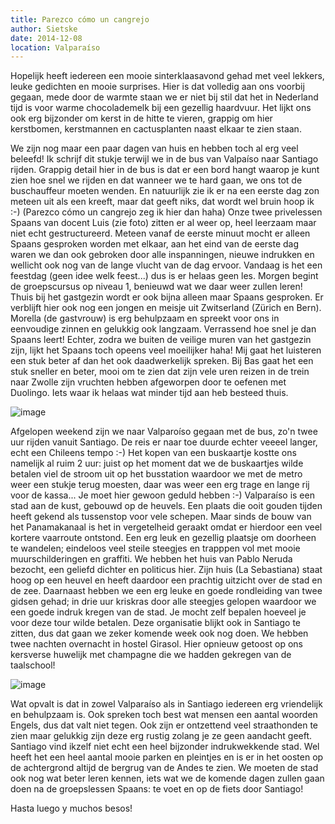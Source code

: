 ```yaml
---
title: Parezco cómo un cangrejo
author: Sietske
date: 2014-12-08
location: Valparaíso
---
```

Hopelijk heeft iedereen een mooie sinterklaasavond gehad met veel lekkers, leuke gedichten en mooie surprises. Hier is dat volledig aan ons voorbij gegaan, mede door de warmte staan we er niet bij stil dat het in Nederland tijd is voor warme chocolademelk bij een gezellig haardvuur. Het lijkt ons ook erg bijzonder om kerst in de hitte te vieren, grappig om hier kerstbomen, kerstmannen en cactusplanten naast elkaar te zien staan.

We zijn nog maar een paar dagen van huis en hebben toch al erg veel beleefd! Ik schrijf dit stukje terwijl we in de bus van Valpaíso naar Santiago rijden. Grappig detail hier in de bus is dat er een bord hangt waarop je kunt zien hoe snel we rijden en dat wanneer we te hard gaan, we ons tot de buschauffeur moeten wenden. En natuurlijk zie ik er na een eerste dag zon meteen uit als een kreeft, maar dat geeft niks, dat wordt wel bruin hoop ik :-) (Parezco cómo un cangrejo zeg ik hier dan haha)
Onze twee privelessen Spaans van docent Luis (zie foto) zitten er al weer op, heel leerzaam maar niet echt gestructureerd. Meteen vanaf de eerste minuut mocht er alleen Spaans gesproken worden met elkaar, aan het eind van de eerste dag waren we dan ook gebroken door alle inspanningen, nieuwe indrukken en wellicht ook nog van de lange vlucht van de dag ervoor. Vandaag is het een feestdag (geen idee welk feest...) dus is er helaas geen les. Morgen begint de groepscursus op niveau 1, benieuwd wat we daar weer zullen leren! Thuis bij het gastgezin wordt er ook bijna alleen maar Spaans gesproken. Er verblijft hier ook nog een jongen en meisje uit Zwitserland (Zürich en Bern). Morella (de gastvrouw) is erg behulpzaam en spreekt voor ons in eenvoudige zinnen en gelukkig ook langzaam. Verrassend hoe snel je dan Spaans leert! Echter, zodra we buiten de veilige muren van het gastgezin zijn, lijkt het Spaans toch opeens veel moeilijker haha! Mij gaat het luisteren een stuk beter af dan het ook daadwerkelijk spreken. Bij Bas gaat het een stuk sneller en beter, mooi om te zien dat zijn vele uren reizen in de trein naar Zwolle zijn vruchten hebben afgeworpen door te oefenen met Duolingo. Iets waar ik helaas wat minder tijd aan heb besteed thuis.

![image](https://cloud.githubusercontent.com/assets/8626944/5351366/a6231eb6-7f33-11e4-8ddc-ce666a9993d6.jpg)

Afgelopen weekend zijn we naar Valparoíso gegaan met de bus, zo'n twee uur rijden vanuit Santiago. De reis er naar toe duurde echter veeeel langer, echt een Chileens tempo :-) Het kopen van een buskaartje kostte ons namelijk al ruim 2 uur: juist op het moment dat we de buskaartjes wilde betalen viel de stroom uit op het busstation waardoor we met de metro weer een stukje terug moesten, daar was weer een erg trage en lange rij voor de kassa... Je moet hier gewoon geduld hebben :-) Valparaíso is een stad aan de kust, gebouwd op de heuvels. Een plaats die ooit gouden tijden heeft gekend als tussenstop voor vele schepen. Maar sinds de bouw van het Panamakanaal is het in vergetelheid geraakt omdat er hierdoor een veel kortere vaarroute ontstond. Een erg leuk en gezellig plaatsje om doorheen te wandelen; eindeloos veel steile steegjes en trapppen vol met mooie muurschilderingen en graffiti. We hebben het huis van Pablo Neruda bezocht, een geliefd dichter en politicus hier. Zijn huis (La Sebastiana) staat hoog op een heuvel en heeft daardoor een prachtig uitzicht over de stad en de zee. Daarnaast hebben we een erg leuke en goede rondleiding van twee gidsen gehad; in drie uur kriskras door alle steegjes gelopen waardoor we een goede indruk kregen van de stad. Je mocht zelf bepalen hoeveel je voor deze tour wilde betalen. Deze organisatie blijkt ook in Santiago te zitten, dus dat gaan we zeker komende week ook nog doen. We hebben twee nachten overnacht in hostel Girasol. Hier opnieuw getoost op ons kersverse huwelijk met champagne die we hadden gekregen van de taalschool!

![image](https://cloud.githubusercontent.com/assets/8626944/5351379/ca0d5f26-7f33-11e4-89d5-758853a034fc.jpg)

Wat opvalt is dat in zowel Valparaíso als in Santiago iedereen erg vriendelijk en behulpzaam is. Ook spreken toch best wat mensen een aantal woorden Engels, dus dat valt niet tegen. Ook zijn er ontzettend veel straathonden te zien maar gelukkig zijn deze erg rustig zolang je ze geen aandacht geeft. Santiago vind ikzelf niet echt een heel bijzonder indrukwekkende stad. Wel heeft het een heel aantal mooie parken en pleintjes en is er in het oosten op de achtergrond altijd de bergrug van de Andes te zien. We moeten de stad ook nog wat beter leren kennen, iets wat we de komende dagen zullen gaan doen na de groepslessen Spaans: te voet en op de fiets door Santiago!

Hasta luego y muchos besos!
